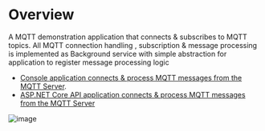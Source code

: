 # Overview
A MQTT demonstration application that connects & subscribes to MQTT topics.
All MQTT connection handling , subscription & message processing is implemented as Background service with simple abstraction
for application to register message processing logic
- [Console application connects & process MQTT messages from the MQTT Server](https://github.com/madhub/mqtt-poc/tree/master/MqttDemo/MqttWorkerServiceSubscriber). 
- [ASP.NET Core API application connects & process MQTT messages from the MQTT Server](https://github.com/madhub/mqtt-poc/tree/master/MqttDemo/AspNetCoreWebApiWithMqttSubscription)


![image](https://github.com/madhub/mqtt-poc/assets/8907962/2407e2bf-f793-4024-84e5-3b763f7b82e4)





